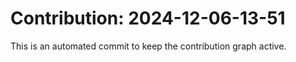 # Contribution: 2024-12-06-13-51
This is an automated commit to keep the contribution graph active.
